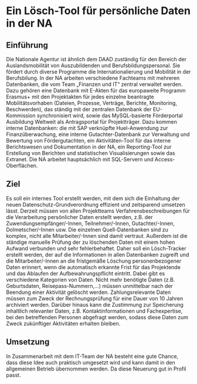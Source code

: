 # Ein Lösch-Tool für persönliche Daten in der NA

## Einführung
Die Nationale Agentur ist ähnlich dem DAAD zuständig für den Bereich der Auslandsmobilität von Auszubildenden und Berufsbildungspersonal. Sie fördert durch diverse Programme die Internationalierung und Mobilität in  der Berufsbilung. 
In der NA arbeiten verschiedene Fachteams mit mehreren Datenbanken, die vom Team „Finanzen und IT“ zentral verwaltet werden. Dazu gehören eine Datenbank mit E-Akten für das europaweite Programm Erasmus+ mit den Projektakten für jedes einzelne beantragte Mobilitätsvorhaben (Dateien, Prozesse, Verträge, Berichte, Monitoring, Beschwerden), das ständig mit der zentralen Datenbank der EU-Kommission synchronisiert wird, sowie das MySQL-basierte Förderportal Ausbildung Weltweit als Antragsportal für Projektträger. 
Dazu kommen interne Datenbanken: die mit SAP verknüpfte Huel-Anwendung zur Finanzüberwachung, eine interne Gutachter-Datenbank zur Verwaltung und Bewertung von Fördergutachten, ein Aktivitäten-Tool für das interne Berichtswesen und Dokumentation in der NA, ein Reporting-Tool zur Erstellung von Berichten und statistischen Visualisierungen sowie das Extranet. Die NA arbeitet hauptsächlich mit SQL-Servern und Access-Oberflächen. 

## Ziel
Es soll ein internes Tool erstellt werden, mit dem sich die Einhaltung der neuen Datenschutz-Grundverordnung effizient und zeitsparend umsetzen lässt. Derzeit müssen von allen Projektteams Verfahrensbeschreibungen für die Verarbeitung persönlicher Daten erstellt werden, z.B. der Zuwendungsempfänger/-Innen, Teilnehmer/-Innen, Gutachter/-Innen, Dolmetscher/-Innen usw. Die einzelnen Quell-Datenbanken sind zu komplex, nicht alle Mitarbeiter/-Innen sind damit vertraut. Außerdem ist die ständige manuelle Prüfung der zu löschenden Daten mit einem hohen Aufwand verbunden und sehr fehlerbehaftet.  Daher soll ein Lösch-Tracker erstellt werden, der auf die Informationen in  allen Datenbanken zugreift und die Mitarbeiter/-Innen an die fristgemäße Löschung personenbezogener Daten erinnert, wenn die automatisch erkannte Frist für das Projektende und das Ablaufen der Aufbewahrungspflicht eintritt. Dabei gibt es verschiedene Kategorien von Daten. Nicht mehr benötigte Daten (z.B. Geburtsdaten, Reisepass-Nummern,…) müssen unmittelbar nach der Beendung einer Aktivität gelöscht werden. Zahlungsrelevante Daten müssen zum Zweck der Rechnungsprüfung für eine Dauer von 10 Jahren archiviert werden. Darüber hinaus kann die Zustimmung zur  Speicherung inhaltlich relevanter Daten, z.B. Kontaktinformationen und Fachexpertise, bei den betreffenden Personen abgefragt werden, sodass diese Daten zum Zweck zukünftiger Aktivitäten erhalten bleiben. 

## Umsetzung
In Zusammenarbeit mit dem IT-Team der NA besteht eine gute Chance, dass diese Idee auch praktisch umgesetzt wird und kann damit in den allgemeinen Betrieb übernommen werden. Da diese Neuerung gut in Profil passt.



